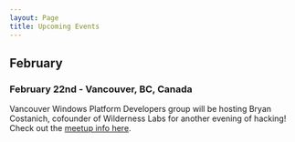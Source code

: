 ```yaml
---
layout: Page
title: Upcoming Events
---
```


## February

### February 22nd - Vancouver, BC, Canada

Vancouver Windows Platform Developers group will be hosting Bryan Costanich, cofounder of Wilderness Labs for another evening of hacking! Check out the [meetup info here](https://www.meetup.com/Vancouver-Windows-Platform-Developers-Group/events/246462305/).

